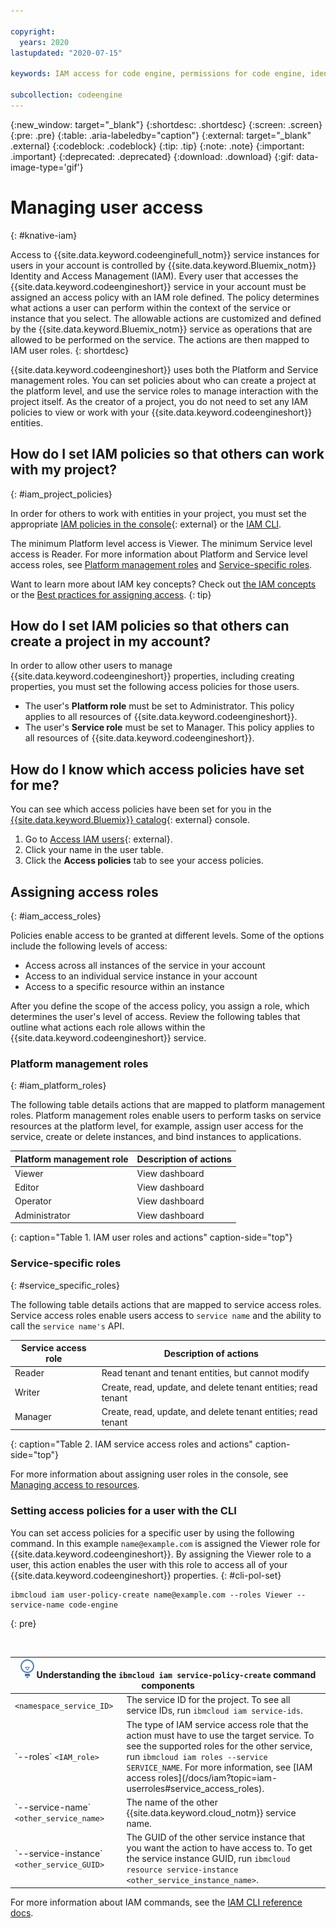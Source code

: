 ```yaml
---

copyright:
  years: 2020
lastupdated: "2020-07-15"

keywords: IAM access for code engine, permissions for code engine, identity and access management for code engine, roles for code engine, actions for code engine, assigning access for code engine

subcollection: codeengine
---
```


{:new_window: target="_blank"}
{:shortdesc: .shortdesc}
{:screen: .screen}
{:pre: .pre}
{:table: .aria-labeledby="caption"}
{:external: target="_blank" .external}
{:codeblock: .codeblock}
{:tip: .tip}
{:note: .note}
{:important: .important}
{:deprecated: .deprecated}
{:download: .download}
{:gif: data-image-type='gif'}

# Managing user access
{: #knative-iam}

Access to {{site.data.keyword.codeenginefull_notm}} service instances for users in your account is controlled by {{site.data.keyword.Bluemix_notm}} Identity and Access Management (IAM). Every user that accesses the {{site.data.keyword.codeengineshort}} service in your account must be assigned an access policy with an IAM role defined. The policy determines what actions a user can perform within the context of the service or instance that you select. The allowable actions are customized and defined by the {{site.data.keyword.Bluemix_notm}} service as operations that are allowed to be performed on the service. The actions are then mapped to IAM user roles. 
{: shortdesc}

{{site.data.keyword.codeengineshort}} uses both the Platform and Service management roles. You can set policies about who can create a project at the platform level, and use the service roles to manage interaction with the project itself. As the creator of a project, you do not need to set any IAM policies to view or work with your {{site.data.keyword.codeengineshort}} entities.

## How do I set IAM policies so that others can work with my project?
{: #iam_project_policies}

In order for others to work with entities in your project, you must set the appropriate [IAM policies in the console](https://cloud.ibm.com/iam/overview){: external} or the [IAM CLI](#cli-pol-set). 

The minimum Platform level access is Viewer. The minimum Service level access is Reader. For more information about Platform and Service level access roles, see [Platform management roles](#iam_platform_roles) and [Service-specific roles](#service_specific_roles).

Want to learn more about IAM key concepts? Check out [the IAM concepts](/docs/iam?topic=iam-iamoverview) or the [Best practices for assigning access](/docs/iam?topic=iam-account_setup).
{: tip}

## How do I set IAM policies so that others can create a project in my account?

In order to allow other users to manage {{site.data.keyword.codeengineshort}} properties, including creating properties, you must set the following access policies for those users.

  * The user's **Platform role** must be set to Administrator. This policy applies to all resources of {{site.data.keyword.codeengineshort}}.
  * The user's **Service role**  must be set to Manager. This policy applies to all resources of {{site.data.keyword.codeengineshort}}.

## How do I know which access policies have set for me?

You can see which access policies have been set for you in the [{{site.data.keyword.Bluemix}} catalog](https://cloud.ibm.com/catalog){: external} console.

1. Go to [Access IAM users](https://cloud.ibm.com/iam/users){: external}.
2. Click your name in the user table.
3. Click the **Access policies** tab to see your access policies.

## Assigning access roles
{: #iam_access_roles}

Policies enable access to be granted at different levels. Some of the options include the following levels of access: 

* Access across all instances of the service in your account
* Access to an individual service instance in your account
* Access to a specific resource within an instance

After you define the scope of the access policy, you assign a role, which determines the user's level of access. Review the following tables that outline what actions each role allows within the {{site.data.keyword.codeengineshort}} service.

### Platform management roles
{: #iam_platform_roles}

The following table details actions that are mapped to platform management roles. Platform management roles enable users to perform tasks on service resources at the platform level, for example, assign user access for the service, create or delete instances, and bind instances to applications.

| Platform management role | Description of actions | 
|--------------------------|------------------------|
| Viewer                   | View dashboard            |
| Editor                   | View dashboard            |
| Operator                 | View dashboard            | 
| Administrator            | View dashboard            |
{: caption="Table 1. IAM user roles and actions" caption-side="top"}

### Service-specific roles
{: #service_specific_roles}

The following table details actions that are mapped to service access roles. Service access roles enable users access to `service name` and the ability to call the `service name's` API.

| Service access role | Description of actions | 
|---------------------|------------------------|
| Reader              | Read tenant and tenant entities, but cannot modify            | 
| Writer              | Create, read, update, and delete tenant entities; read tenant            |
| Manager             | Create, read, update, and delete tenant entities; read tenant            | 
{: caption="Table 2. IAM service access roles and actions" caption-side="top"}


For more information about assigning user roles in the console, see [Managing access to resources](/docs/iam?topic=iam-iammanidaccser#iammanidaccser).

### Setting access policies for a user with the CLI
You can set access policies for a specific user by using the following command. In this example `name@example.com` is assigned the Viewer role for {{site.data.keyword.codeengineshort}}. By assigning the Viewer role to a user, this action enables the user with this role to access all of your {{site.data.keyword.codeengineshort}} properties.
{: #cli-pol-set}

```
ibmcloud iam user-policy-create name@example.com --roles Viewer --service-name code-engine
```
{: pre}

</br>

<table>
  <thead>
    <th colspan=2><img src="images/idea.png" alt="Idea icon"/> Understanding the <code>ibmcloud iam service-policy-create</code> command components</th>
  </thead>
  <tbody>
    <tr>
      <td><code>&lt;namespace_service_ID&gt;</code></td>
      <td>The service ID for the project. To see all service IDs, run <code>ibmcloud iam service-ids</code>.</td>
    </tr>
    <tr>
      <td>`--roles` <code>&lt;IAM_role&gt;</code></td>
      <td>The type of IAM service access role that the action must have to use the target service. To see the supported roles for the other service, run <code>ibmcloud iam roles --service SERVICE_NAME</code>. For more information, see [IAM access roles](/docs/iam?topic=iam-userroles#service_access_roles).</td>
    </tr>
    <tr>
      <td>`--service-name` <code>&lt;other_service_name&gt;</code></td>
      <td>The name of the other {{site.data.keyword.cloud_notm}} service name.</td>
    </tr>
    <tr>
      <td>`--service-instance` <code>&lt;other_service_GUID&gt;</code></td>
      <td>The GUID of the other service instance that you want the action to have access to. To get the service instance GUID, run <code>ibmcloud resource service-instance &lt;other_service_instance_name&gt;</code>.</td>
    </tr>
  </tbody>
</table>

For more information about IAM commands, see the [IAM CLI reference docs](/docs/cli?topic=cli-ibmcloud_commands_iam#ibmcloud_iam_user_policy_create).
